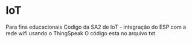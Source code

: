 # IoT
Para fins educacionais 
Codigo da SA2 de IoT - integração do ESP com a rede wifi usando o ThingSpeak
O código esta no arquivo txt
